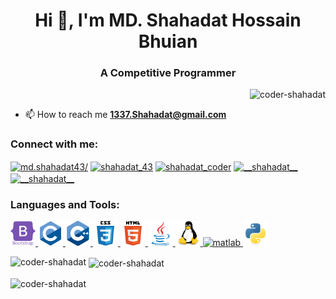 <h1 align="center">Hi 👋, I'm MD. Shahadat Hossain Bhuian</h1>
<h3 align="center">A Competitive Programmer</h3>

<p align="right"> <img src="https://komarev.com/ghpvc/?username=coder-shahadat&label=Profile%20views&color=0e75b6&style=flat" alt="coder-shahadat" /> </p>

- 📫 How to reach me **1337.Shahadat@gmail.com**

<h3 align="left">Connect with me:</h3>
<p align="left">
<a href="https://fb.com/md.shahadat43/" target="blank"><img align="center" src="https://raw.githubusercontent.com/rahuldkjain/github-profile-readme-generator/master/src/images/icons/Social/facebook.svg" alt="md.shahadat43/" height="30" width="40" /></a>
<a href="https://www.codechef.com/users/shahadat_43" target="blank"><img align="center" src="https://cdn.jsdelivr.net/npm/simple-icons@3.1.0/icons/codechef.svg" alt="shahadat_43" height="30" width="40" /></a>
<a href="https://www.hackerrank.com/shahadat_coder" target="blank"><img align="center" src="https://raw.githubusercontent.com/rahuldkjain/github-profile-readme-generator/master/src/images/icons/Social/hackerrank.svg" alt="shahadat_coder" height="30" width="40" /></a>
<a href="https://codeforces.com/profile/__shahadat__" target="blank"><img align="center" src="https://raw.githubusercontent.com/rahuldkjain/github-profile-readme-generator/master/src/images/icons/Social/codeforces.svg" alt="__shahadat__" height="30" width="40" /></a>
<a href="https://www.leetcode.com/__shahadat__" target="blank"><img align="center" src="https://raw.githubusercontent.com/rahuldkjain/github-profile-readme-generator/master/src/images/icons/Social/leet-code.svg" alt="__shahadat__" height="30" width="40" /></a>
</p>

<h3 align="left">Languages and Tools:</h3>
<p align="left"> <a href="https://getbootstrap.com" target="_blank" rel="noreferrer"> <img src="https://raw.githubusercontent.com/devicons/devicon/master/icons/bootstrap/bootstrap-plain-wordmark.svg" alt="bootstrap" width="40" height="40"/> </a> <a href="https://www.cprogramming.com/" target="_blank" rel="noreferrer"> <img src="https://raw.githubusercontent.com/devicons/devicon/master/icons/c/c-original.svg" alt="c" width="40" height="40"/> </a> <a href="https://www.w3schools.com/cpp/" target="_blank" rel="noreferrer"> <img src="https://raw.githubusercontent.com/devicons/devicon/master/icons/cplusplus/cplusplus-original.svg" alt="cplusplus" width="40" height="40"/> </a> <a href="https://www.w3schools.com/css/" target="_blank" rel="noreferrer"> <img src="https://raw.githubusercontent.com/devicons/devicon/master/icons/css3/css3-original-wordmark.svg" alt="css3" width="40" height="40"/> </a> <a href="https://www.w3.org/html/" target="_blank" rel="noreferrer"> <img src="https://raw.githubusercontent.com/devicons/devicon/master/icons/html5/html5-original-wordmark.svg" alt="html5" width="40" height="40"/> </a> <a href="https://www.java.com" target="_blank" rel="noreferrer"> <img src="https://raw.githubusercontent.com/devicons/devicon/master/icons/java/java-original.svg" alt="java" width="40" height="40"/> </a> <a href="https://www.linux.org/" target="_blank" rel="noreferrer"> <img src="https://raw.githubusercontent.com/devicons/devicon/master/icons/linux/linux-original.svg" alt="linux" width="40" height="40"/> </a> <a href="https://www.mathworks.com/" target="_blank" rel="noreferrer"> <img src="https://upload.wikimedia.org/wikipedia/commons/2/21/Matlab_Logo.png" alt="matlab" width="40" height="40"/> </a> <a href="https://www.python.org" target="_blank" rel="noreferrer"> <img src="https://raw.githubusercontent.com/devicons/devicon/master/icons/python/python-original.svg" alt="python" width="40" height="40"/> </a> </p>

<p><img align="left" src="https://github-readme-stats.vercel.app/api/top-langs?username=coder-shahadat&show_icons=true&locale=en&layout=compact" alt="coder-shahadat" /></p>

<p>&nbsp;<img align="center" src="https://github-readme-stats.vercel.app/api?username=coder-shahadat&show_icons=true&locale=en" alt="coder-shahadat" /></p>

<p><img align="center" src="https://github-readme-streak-stats.herokuapp.com/?user=coder-shahadat&" alt="coder-shahadat" /></p>

